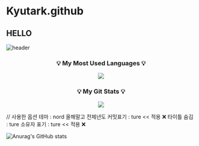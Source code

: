 # Kyutark.github

## HELLO
![header](https://capsule-render.vercel.app/api?type=$waving&color=auto&height=$200&section=header&text=$HELLO&fontSize=$50&animation=$twinkling)

<h3 align="center">💡 My Most Used Languages 💡</h3>
<p align="center">
  <a href="https://github.com/${깃닉네임}">
    <img align="center" src="https://github-readme-stats.vercel.app/api/top-langs/?username=${K}&layout=compact&show_icons=${아이콘 보여줄지}&show_owner=${소유자 표기}&hide_title=${타이틀 가리기}&theme=${nord}&hide=${가리고 싶은 언어}" />
  </a>
</p>
<h3 align="center">💡 My Git Stats 💡</h3>
<p align="center">
  <a href="https://github.com/${깃닉네임}">
    <img align="center" src="https://github-readme-stats.vercel.app/api?username=${깃닉네임}&hide=${가릴항목}&hide_title=${타이틀숨김}&show_icons=${깃아이콘표시}&include_all_commits=${올해말고 전체년도 커밋표기}&theme=${테마}" />
  </a>
</p>

// 사용한 옵션
테마 : nord
올해말고 전체년도 커밋표기 : ture << 적용 ❌ 
타이틀 숨김 : ture
소유자 표기 : ture << 적용 ❌


![Anurag's GitHub stats](https://github-readme-stats.vercel.app/api?username=Kyutark&show_icons=true)
